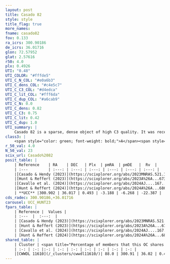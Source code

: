```yaml
---
layout: post
title: Casado 82
style: style
title_flag: true
more_names: 
fname: casado82
fov: 0.133
ra_icrs: 300.90186
de_icrs: 36.01716
glon: 72.57952
glat: 2.57616
r50: 4.0
plx: 0.4926
UTI: "0.48"
UTI_COLOR: "#fffde5"
UTI_C_N_COL: "#e0a6b3"
UTI_C_dens_COL: "#c4e5c7"
UTI_C_C3_COL: "#d4edca"
UTI_C_lit_COL: "#fff6da"
UTI_C_dup_COL: "#a6cab9"
UTI_C_N: 0.0
UTI_C_dens: 0.82
UTI_C_C3: 0.75
UTI_C_lit: 0.42
UTI_C_dup: 1.0
UTI_summary: |
    Casado 82 is a sparse, dense object of high C3 quality. It was recently reported in the literature. This object shares a large percentage of members with a later reported entry.<br><br><span style="color: #99180f; font-weight: bold;">Warning: </span>contains less than 25 stars with <i>P>0.5</i> estimated.
class3: |
    <span style="color: green; font-weight: bold;">A</span><span style="color: #FFC300; font-weight: bold;">B</span>
r_50_val: 4.0
N_50_val: 23
scix_url: Casado%2082
posit_table: |
    | Reference    | RA    | DEC   | Plx  | pmRA  | pmDE   |  Rv  |
    | :---         | :---: | :---: | :---: | :---: | :---: | :---: |
    |[Casado & Hendy (2023)](https://scixplorer.org/abs/2023MNRAS.521.1399C) | 300.91 | 36.04 | 0.493 | -3.24 | -6.24 | -22.0 |
    |[Hunt & Reffert (2023)](https://scixplorer.org/abs/2023A%26A...673A.114H) | 300.898 | 36.022 | 0.494 | -3.203 | -6.256 | -22.376 |
    |[Cavallo et al. (2024)](https://scixplorer.org/abs/2024AJ....167...12C) | 300.935 | 35.996 | 0.494 | -- | -- | -- |
    |[Hunt & Reffert (2024)](https://scixplorer.org/abs/2024A%26A...686A..42H) | 300.898 | 36.022 | 0.494 | -3.203 | -6.256 | -22.376 |
    | **UCC** |300.902 | 36.017 | 0.493 | -3.188 | -6.268 | -22.387 | 
cds_radec: 300.90186,+36.01716
carousel: UCC_HUNT23
fpars_table: |
    | Reference |  Values |
    | :---  |  :---:  |
    | [Casado & Hendy (2023)](https://scixplorer.org/abs/2023MNRAS.521.1399C) | `Av=1.55, d_kpc=2.0, Age_Myr=5.8, Z=0.015` |
    | [Hunt & Reffert (2023)](https://scixplorer.org/abs/2023A%26A...673A.114H) | `AV50=1.35, diffAV50=1.272, MOD50=11.424, logAge50=6.768` |
    | [Cavallo et al. (2024)](https://scixplorer.org/abs/2024AJ....167...12C) | `AV50=1.62, dMod50=11.39, logAge50=6.81, [Fe/H]50=-0.38` |
    | [Hunt & Reffert (2024)](https://scixplorer.org/abs/2024A%26A...686A..42H) | `MassJ=291.755` |
shared_table: |
    | Cluster | <span title="Percentage of members that this OC shares with the ones listed">%</span>   | RA   | DEC   | Plx   | pmRA  | pmDE  | Rv | UTI |
    | :-: | :-: |:-: | :-: | :-: | :-: | :-: | :-: | :-: |
    |[CWWDL 11610](/_clusters/cwwdl11610/)| 88.0 | 300.91 | 36.02 | 0.49 | -3.21 | -6.27 | -22.39 |0.03 |
---
```

